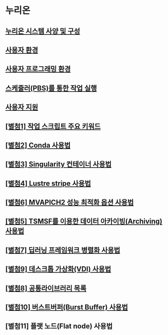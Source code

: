 # 누리온

## [누리온 시스템 사양 및 구성](undefined/)

## [사용자 환경](undefined-1/)

## [사용자 프로그래밍 환경 ](../undefined-1/undefined-2/)

## [스케줄러(PBS)를 통한 작업 실행 ](pbs/)

## [사용자 지원 ](undefined-3.md)

## [\[별첨1\] 작업 스크립트 주요 키워드 ](1.md)

## [\[별첨2\] Conda 사용법](../undefined-1/2-conda/)

## [\[별첨3\] Singularity 컨테이너 사용법](3-singularity/)

## [\[별첨4\] Lustre stripe 사용법 ](4-lustre-stripe/)

## [\[별첨6\] MVAPICH2 성능 최적화 옵션 사용법](../../../readme/undefined/undefined/6-mvapich2.md)

## [\[별첨5\] TSMSF를 이용한 데이터 아카이빙(Archiving) 사용법 ](../../../readme/undefined/undefined/5-tsmsf-archiving/)

## [\[별첨7\] 딥러닝 프레임워크 병렬화 사용법 ](../../../readme/undefined/undefined/7.md)

## [\[별첨9\] 데스크톱 가상화(VDI) 사용법](../../../readme/undefined/undefined/9-vdi.md)

## [\[별첨8\] 공통라이브러리 목록](../../../readme/undefined/undefined/8.md)

## [\[별첨10\] 버스트버퍼(Burst Buffer) 사용법 ](../../../readme/undefined/undefined/10-burst-buffer/)

## \[별첨11] 플랫 노드(Flat node) 사용법



